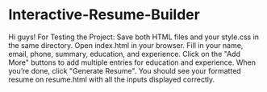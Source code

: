 # Interactive-Resume-Builder
Hi guys!
For Testing the Project:
Save both HTML files and your style.css in the same directory.
Open index.html in your browser.
Fill in your name, email, phone, summary, education, and experience.
Click on the "Add More" buttons to add multiple entries for education and experience.
When you’re done, click "Generate Resume".
You should see your formatted resume on resume.html with all the inputs displayed correctly.
